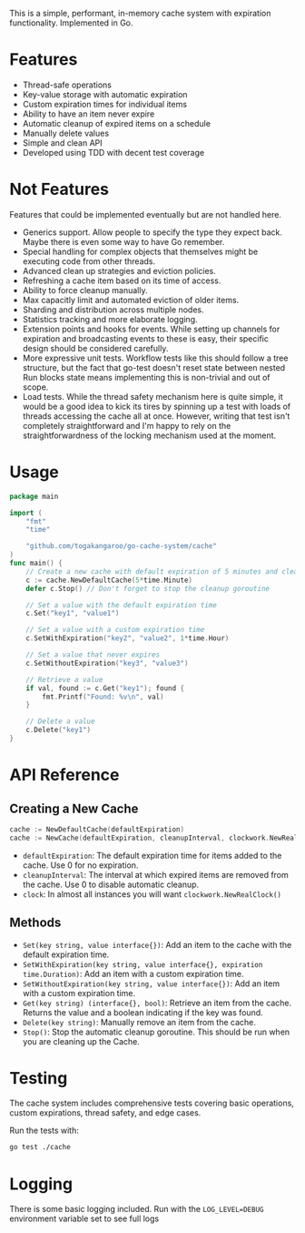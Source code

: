 This is a simple, performant, in-memory cache system with expiration functionality. Implemented in Go.

# Features

- Thread-safe operations
- Key-value storage with automatic expiration
- Custom expiration times for individual items
- Ability to have an item never expire
- Automatic cleanup of expired items on a schedule
- Manually delete values
- Simple and clean API
- Developed using TDD with decent test coverage

# Not Features

Features that could be implemented eventually but are not handled here.
- Generics support. Allow people to specify the type they expect back. Maybe there is even some way to have Go remember.
- Special handling for complex objects that themselves might be executing code from other threads.
- Advanced clean up strategies and eviction policies.
- Refreshing a cache item based on its time of access.
- Ability to force cleanup manually.
- Max capacitly limit and automated eviction of older items.
- Sharding and distribution across multiple nodes.
- Statistics tracking and more elaborate logging.
- Extension points and hooks for events. While setting up channels for expiration and broadcasting events to these is easy, their specific design should be considered carefully.
- More expressive unit tests. Workflow tests like this should follow a tree structure, but the fact that go-test doesn't reset state between nested Run blocks state means implementing this is non-trivial and out of scope.
- Load tests. While the thread safety mechanism here is quite simple, it would be a good idea to kick its tires by spinning up a test with loads of threads accessing the cache all at once. However, writing that test isn't completely straightforward and I'm happy to rely on the straightforwardness of the locking mechanism used at the moment.

# Usage

```go
package main

import (
    "fmt"
    "time"

    "github.com/togakangaroo/go-cache-system/cache"
)
func main() {
    // Create a new cache with default expiration of 5 minutes and cleanup every 10 minutes
    c := cache.NewDefaultCache(5*time.Minute)
    defer c.Stop() // Don't forget to stop the cleanup goroutine

    // Set a value with the default expiration time
    c.Set("key1", "value1")

    // Set a value with a custom expiration time
    c.SetWithExpiration("key2", "value2", 1*time.Hour)

    // Set a value that never expires
    c.SetWithoutExpiration("key3", "value3")

    // Retrieve a value
    if val, found := c.Get("key1"); found {
        fmt.Printf("Found: %v\n", val)
    }

    // Delete a value
    c.Delete("key1")
}
```

# API Reference

## Creating a New Cache

```go
cache := NewDefaultCache(defaultExpiration)
cache := NewCache(defaultExpiration, cleanupInterval, clockwork.NewRealClock())
```

- `defaultExpiration`: The default expiration time for items added to the cache. Use 0 for no expiration.
- `cleanupInterval`: The interval at which expired items are removed from the cache. Use 0 to disable automatic cleanup.
- `clock`: In almost all instances you will want `clockwork.NewRealClock()`

## Methods

- `Set(key string, value interface{})`: Add an item to the cache with the default expiration time.
- `SetWithExpiration(key string, value interface{}, expiration time.Duration)`: Add an item with a custom expiration time.
- `SetWithoutExpiration(key string, value interface{})`: Add an item with a custom expiration time.
- `Get(key string) (interface{}, bool)`: Retrieve an item from the cache. Returns the value and a boolean indicating if the key was found.
- `Delete(key string)`: Manually remove an item from the cache.
- `Stop()`: Stop the automatic cleanup goroutine. This should be run when you are cleaning up the Cache.

# Testing

The cache system includes comprehensive tests covering basic operations, custom expirations, thread safety, and edge cases.

Run the tests with:

```bash
go test ./cache
```

# Logging

There is some basic logging included. Run with the `LOG_LEVEL=DEBUG` environment variable set to see full logs
